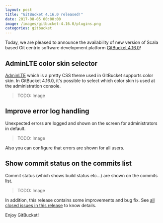 ```yaml
---
layout: post
title: "GitBucket 4.16.0 released!"
date: 2017-08-05 00:00:00
image: /images/gitbucket-4.16.0/plugins.png
categories: gitbucket
---
```


Today, we are pleased to announce the availability of new version of Scala based Git centric software development platform [GitBucket 4.16.0](https://github.com/gitbucket/gitbucket/releases/tag/4.16.0)!

## AdminLTE color skin selector

[AdminLTE](https://adminlte.io/) which is a pretty CSS theme used in GitBucket supports color skin. In GitBucket 4.16.0, it's possible to select which color skin is used at the administration console.

> TODO: Image

## Improve error log handling

Unexpected errors are logged and shown on the screen for administrators in default.

> TODO: Image

Also you can configure that errors are shown for all users.

## Show commit status on the commits list

Commit status (which shows build status etc...) are shown on the commits list.

> TODO: Image

In addition, this release contains some improvements and bug fix. See [all closed issues in this release](https://github.com/gitbucket/gitbucket/issues?q=is%3Aclosed+milestone%3A4.16) to know details.

Enjoy GitBucket!
